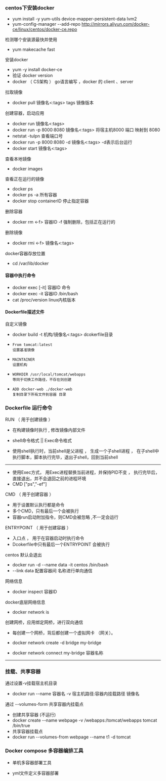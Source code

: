### centos下安装docker

- yum install -y yum-utils device-mapper-persistent-data lvm2
- yum-config-manager --add-repo http://mirrors.aliyun.com/docker-ce/linux/centos/docker-ce.repo

检测哪个安装源最快并使用

- yum makecache fast

安装docker

- yum -y install docker-ce
- 验证 docker version
- docker （ CS架构 ） go语言编写 ，docker 的 client 、server

拉取镜像

- docker pull  镜像名<:tags>        tags 镜像版本

创建容器，启动应用

- docker run 镜像名<:tags>
- docker run -p 8000:8080 镜像名<:tags>           将宿主机8000 端口 映射到 8080
- netstat -tulpn       查看端口号
- docker run -p 8000:8080 -d 镜像名<:tags>       -d表示后台运行
- docker start 镜像名<:tags>  

查看本地镜像

- docker images 

查看正在运行的镜像

- docker ps
- docker ps -a      所有容器
- docker stop containerID       停止指定容器

删除容器

- docker rm <-f>  容器ID          -f 强制删除，包括正在运行的

删除镜像

- docker rmi <-f>  镜像名<:tags>

docker容器存放位置

- cd /var/lib/docker



#### 容器中执行命令

- docker exec [-it]  容器ID  命令
- docker exec -it 容器ID /bin/bash
- cat /proc/version       linux内核版本



#### Dockerfile描述文件

自定义镜像

- docker build -t 机构/镜像名<:tags> dcokerfile目录

- ```
  From tomcat:latest
  设置基准镜像
  ```

- ```
  MAINTAINER
  设置机构
  ```

- ```
  WORKDIR /usr/local/tomcat/webapps
  等同于切换工作路径，不存在则创建
  ```

- ```
  ADD docker-web ./docker-web
  复制目录下所有文件到容器 目录
  ```
  
### Dockerfile 运行命令

RUN  （ 用于创建镜像 ）

- 在构建镜像时执行 , 修改镜像内部文件

- shell命令格式 || Exec命令格式
- 使用shell执行时，当前shell是父进程 ， 生成一个子shell进程 ， 在子shell中执行脚本，脚本执行完毕，退出子shell，回到当前shell

---

- 使用Exec方式， 用Exec进程替换当前进程，并保持PID不变 ， 执行完毕后，直接退出，并不会退回之前的进程环境
- CMD ["ps","-ef"]

CMD （ 用于创建容器 ）

- 用于设置默认执行都是命令
- 多个CMD，只有最后一个会被执行
- 容器run启动附加指令，则CMD会被忽略 ,不一定会运行

ENTRYPOINT  （ 用于创建容器 ）

- 入口点 ， 用于在容器启动时执行命令
- Dcokerfile中只有最后一个ENTRYPOINT  会被执行



centos 默认会退出 

- docker run -d --name data -it centos /bin/bash
- --link data    配置容器间 名称进行单向通信

网络信息

- docker inspect 容器ID

docker底层网络信息

- docker network is

创建网桥，应用绑定网桥，进行双向通信

- 每创建一个网桥，背后都创建一个虚拟网卡 （网关）。 

- docker network create -d bridge my-bridge
- docker network connect my-bridge 容器名称

---

### 挂载、共享容器

通过设置-v挂载宿主机目录

- docker run --name 容器名 -v 宿主机路径:容器内挂载路径 镜像名

通过 --volumes-form 共享容器内挂载点

- 创建共享容器 (不运行)
- docker create --name webpage  -v /webapps:/tomcat/webapps tomcat /bin/true
- 共享容器挂载点
- docker run --volumes-from webpage --name t1 -d tomcat



### Docker compose 多容器编排工具

- 单机多容器部署工具

- yml文件定义多容器部署


